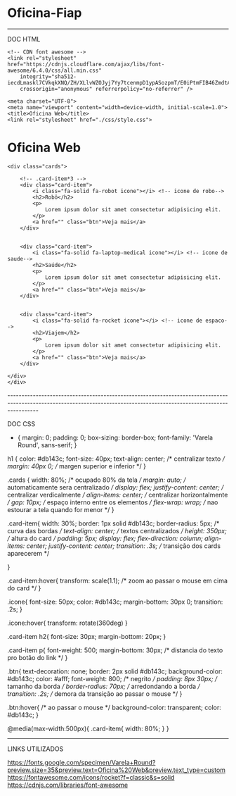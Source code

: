 # Oficina-Fiap

-----------------------------------------------------------------------------------------------------------------------------------------------------------------------
DOC HTML

<!DOCTYPE html>
<html lang="pt-BR">

<head>
    <!-- google fonts -->
    <link rel="preconnect" href="https://fonts.googleapis.com">
    <link rel="preconnect" href="https://fonts.gstatic.com" crossorigin>
    <link href="https://fonts.googleapis.com/css2?family=Fjalla+One&family=Varela+Round&display=swap" rel="stylesheet">

    <!-- CDN font awesome -->
    <link rel="stylesheet" href="https://cdnjs.cloudflare.com/ajax/libs/font-awesome/6.4.0/css/all.min.css"
        integrity="sha512-iecdLmaskl7CVkqkXNQ/ZH/XLlvWZOJyj7Yy7tcenmpD1ypASozpmT/E0iPtmFIB46ZmdtAc9eNBvH0H/ZpiBw=="
        crossorigin="anonymous" referrerpolicy="no-referrer" />

    <meta charset="UTF-8">
    <meta name="viewport" content="width=device-width, initial-scale=1.0">
    <title>Oficina Web</title>
    <link rel="stylesheet" href="./css/style.css">

</head>

<body>
    <h1>Oficina Web</h1>

    <div class="cards">

        <!-- .card-item*3 -->
        <div class="card-item">
            <i class="fa-solid fa-robot icone"></i> <!-- icone de robo-->
            <h2>Robô</h2>
            <p>
                Lorem ipsum dolor sit amet consectetur adipisicing elit.
            </p>
            <a href="" class="btn">Veja mais</a>
        </div>


        <div class="card-item">
            <i class="fa-solid fa-laptop-medical icone"></i> <!-- icone de saude-->
            <h2>Saúde</h2>
            <p>
                Lorem ipsum dolor sit amet consectetur adipisicing elit.
            </p>
            <a href="" class="btn">Veja mais</a>
        </div>


        <div class="card-item">
            <i class="fa-solid fa-rocket icone"></i> <!-- icone de espaco-->
            <h2>Viajem</h2>
            <p>
                Lorem ipsum dolor sit amet consectetur adipisicing elit.
            </p>
            <a href="" class="btn">Veja mais</a>
        </div>

    </div>
    </div>


</body>

</html>
-----------------------------------------------------------------------------------------------------------------------------------------------------------------------

DOC CSS

* {
    margin: 0;
    padding: 0;
    box-sizing: border-box;
    font-family: 'Varela Round', sans-serif;
}

h1 {
    color: #db143c;
    font-size: 40px;
    text-align: center; /* centralizar texto */
    margin: 40px 0; /* margen superior e inferior */
}

.cards {
    width: 80%; /* ocupado 80% da tela */
    margin: auto; /* automaticamente sera centralizado */
    display: flex;
    justify-content: center; /* centralizar verdicalmente */
    align-items: center; /* centralizar horizontalmente */
    gap: 10px; /* espaço interno entre os elementos */
    flex-wrap: wrap; /* nao estourar a tela quando for menor */
}

.card-item{
    width: 30%;
    border: 1px solid #db143c; 
    border-radius: 5px; /* curva das bordas */
    text-align: center; /* textos centralizados */
    height: 350px; /* altura do card */
    padding: 5px;
    display: flex;
    flex-direction: column;
    align-items: center;
    justify-content: center;
    transition: .3s; /* transição dos cards aparecerem */

}

.card-item:hover{
    transform: scale(1.1); /* zoom ao passar o mouse em cima do card */
}


.icone{
    font-size: 50px;
    color: #db143c;
    margin-bottom: 30px 0;
    transition: .2s;
}

.icone:hover{
    transform: rotate(360deg)
}

.card-item h2{
    font-size: 30px;
    margin-bottom: 20px;
}

.card-item p{
    font-weight: 500;
    margin-bottom: 30px; /* distancia do texto pro botão do link */
}

.btn{
    text-decoration: none;
    border: 2px solid #db143c;
    background-color: #db143c;
    color: #afff;
    font-weight: 800; /* negrito */
    padding: 8px 30px; /* tamanho da borda */
    border-radius: 70px; /* arredondando a borda */
    transition: .2s; /* demora da transição ao passar o mouse */
}

.btn:hover{ /* ao passar o mouse */
    background-color: transparent;
    color: #db143c;
}

@media(max-width:500px){
    .card-item{
        width: 80%;
    }
}


-----------------------------------------------------------------------------------------------------------------------------------------------------------------------
LINKS UTILIZADOS

https://fonts.google.com/specimen/Varela+Round?preview.size=35&preview.text=Oficina%20Web&preview.text_type=custom
https://fontawesome.com/icons/rocket?f=classic&s=solid
https://cdnjs.com/libraries/font-awesome
